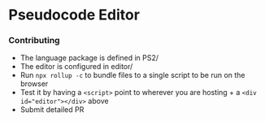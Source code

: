 # Pseudocode Editor

### Contributing
- The language package is defined in PS2/
- The editor is configured in editor/
- Run `npx rollup -c` to bundle files to a single script to be run on the browser
- Test it by having a `<script>` point to wherever you are hosting + a `<div id="editor"></div>` above
- Submit detailed PR